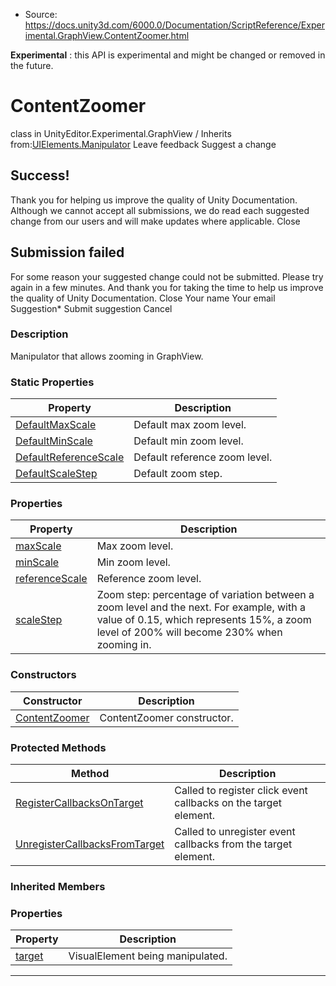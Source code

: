 * Source: https://docs.unity3d.com/6000.0/Documentation/ScriptReference/Experimental.GraphView.ContentZoomer.html

**Experimental** : this API is experimental and might be changed or removed in the future.
# ContentZoomer
class in UnityEditor.Experimental.GraphView
/
Inherits from:[UIElements.Manipulator](https://docs.unity3d.com/6000.0/Documentation/ScriptReference/UIElements.Manipulator.html)
Leave feedback
Suggest a change
## Success!
Thank you for helping us improve the quality of Unity Documentation. Although we cannot accept all submissions, we do read each suggested change from our users and will make updates where applicable.
Close
## Submission failed
For some reason your suggested change could not be submitted. Please <a>try again</a> in a few minutes. And thank you for taking the time to help us improve the quality of Unity Documentation.
Close
Your name Your email Suggestion* Submit suggestion
Cancel
### Description
Manipulator that allows zooming in GraphView.
### Static Properties
Property | Description  
---|---  
[DefaultMaxScale](https://docs.unity3d.com/6000.0/Documentation/ScriptReference/Experimental.GraphView.ContentZoomer.DefaultMaxScale.html) | Default max zoom level.  
[DefaultMinScale](https://docs.unity3d.com/6000.0/Documentation/ScriptReference/Experimental.GraphView.ContentZoomer.DefaultMinScale.html) | Default min zoom level.  
[DefaultReferenceScale](https://docs.unity3d.com/6000.0/Documentation/ScriptReference/Experimental.GraphView.ContentZoomer.DefaultReferenceScale.html) | Default reference zoom level.  
[DefaultScaleStep](https://docs.unity3d.com/6000.0/Documentation/ScriptReference/Experimental.GraphView.ContentZoomer.DefaultScaleStep.html) | Default zoom step.  
### Properties
Property | Description  
---|---  
[maxScale](https://docs.unity3d.com/6000.0/Documentation/ScriptReference/Experimental.GraphView.ContentZoomer-maxScale.html) | Max zoom level.  
[minScale](https://docs.unity3d.com/6000.0/Documentation/ScriptReference/Experimental.GraphView.ContentZoomer-minScale.html) | Min zoom level.  
[referenceScale](https://docs.unity3d.com/6000.0/Documentation/ScriptReference/Experimental.GraphView.ContentZoomer-referenceScale.html) | Reference zoom level.  
[scaleStep](https://docs.unity3d.com/6000.0/Documentation/ScriptReference/Experimental.GraphView.ContentZoomer-scaleStep.html) | Zoom step: percentage of variation between a zoom level and the next. For example, with a value of 0.15, which represents 15%, a zoom level of 200% will become 230% when zooming in.  
### Constructors
Constructor | Description  
---|---  
[ContentZoomer](https://docs.unity3d.com/6000.0/Documentation/ScriptReference/Experimental.GraphView.ContentZoomer-ctor.html) | ContentZoomer constructor.  
### Protected Methods
Method | Description  
---|---  
[RegisterCallbacksOnTarget](https://docs.unity3d.com/6000.0/Documentation/ScriptReference/Experimental.GraphView.ContentZoomer.RegisterCallbacksOnTarget.html) | Called to register click event callbacks on the target element.  
[UnregisterCallbacksFromTarget](https://docs.unity3d.com/6000.0/Documentation/ScriptReference/Experimental.GraphView.ContentZoomer.UnregisterCallbacksFromTarget.html) | Called to unregister event callbacks from the target element.  
### Inherited Members
### Properties
Property | Description  
---|---  
[target](https://docs.unity3d.com/6000.0/Documentation/ScriptReference/UIElements.Manipulator-target.html) |  VisualElement being manipulated.   
* * *
